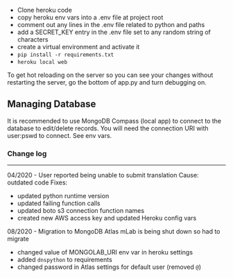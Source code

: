 * Clone heroku code 
* copy heroku env vars into a .env file at project root
* comment out any lines in the .env file related to python and paths
* add a SECRET_KEY entry in the .env file set to any random string of characters
* create a virtual environment and activate it
* `pip install -r requirements.txt`
* `heroku local web`

To get hot reloading on the server so you can see your changes without restarting the server, go the bottom of app.py and turn debugging on. 


## Managing Database
It is recommended to use MongoDB Compass (local app) to connect to the database to edit/delete records. You will need the connection URI with user:pswd to connect. See env vars.

### Change log
---
04/2020 - User reported being unable to submit translation
Cause: outdated code
Fixes: 
* updated python runtime version
* updated failing function calls
* updated boto s3 connection function names
* created new AWS access key and updated Heroku config vars

08/2020 - Migration to MongoDB Atlas
mLab is being shut down so had to migrate
* changed value of MONGOLAB_URI env var in heroku settings
* added `dnspython` to requirements
* changed password in Atlas settings for default user (removed `@`)
